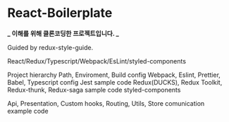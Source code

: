 # React-Boilerplate

**_ 이해를 위해 클론코딩한 프로젝트입니다. _**

Guided by redux-style-guide.

React/Redux/Typescript/Webpack/EsLint/styled-components

Project hierarchy
Path, Enviroment, Build config
Webpack, Eslint, Prettier, Babel, Typescript config
Jest sample code
Redux(DUCKS), Redux Toolkit, Redux-thunk, Redux-saga sample code
styled-components

Api, Presentation, Custom hooks, Routing, Utils, Store comunication example code

